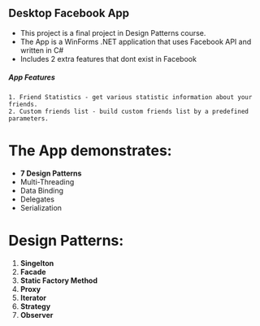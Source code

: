 ## Desktop Facebook App


- This project is a final project in Design Patterns course.
- The App  is a WinForms .NET application that uses Facebook API and written in C#
- Includes 2 extra features that dont exist in Facebook
##### App Features
	1. Friend Statistics - get various statistic information about your friends.
	2. Custom friends list - build custom friends list by a predefined parameters.

# The App demonstrates:
- **7 Design Patterns**
- Multi-Threading 
- Data Binding
- Delegates
- Serialization

#  Design Patterns:
1. **Singelton**
2. **Facade**
3. **Static Factory Method**
4. **Proxy**
5. **Iterator**
6. **Strategy**
7. **Observer**
